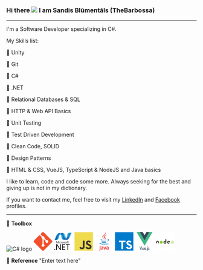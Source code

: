 ### Hi there <img src="https://raw.githubusercontent.com/MartinHeinz/MartinHeinz/master/wave.gif" width="30px"> I am Sandis Blūmentāls (TheBarbossa)
---
I'm a Software Developer specializing in C#. 

My Skills list: 

:small_blue_diamond: Unity

:small_blue_diamond: Git

:small_blue_diamond: C#

:small_blue_diamond: .NET

:small_blue_diamond: Relational Databases & SQL

:small_blue_diamond: HTTP & Web API Basics

:small_blue_diamond: Unit Testing

:small_blue_diamond: Test Driven Development

:small_blue_diamond: Clean Code, SOLID

:small_blue_diamond: Design Patterns

:small_blue_diamond: HTML & CSS, VueJS, TypeScript & NodeJS and Java basics

I like to learn, code and code some more. Always seeking for the best and giving up is not in my dictionary. 

If you want to contact me, feel free to visit my [LinkedIn](https://www.linkedin.com/in/sandis-blumentals/) and [Facebook](https://www.facebook.com/sandis.blumentals) profiles. 

---
🧰 **Toolbox**

<img src="https://camo.githubusercontent.com/8d56e87edf99e89bfc457cd62462e0b7aae19e6b197b1df5c542d474d8d76f81/68747470733a2f2f646576656c6f7065722e6665646f726170726f6a6563742e6f72672f7374617469632f6c6f676f2f6373686172702e706e67" alt="C# logo" width="50" height="50" /> <img src="https://github.com/devicons/devicon/blob/master/icons/git/git-original.svg" alt="Git logo" width="50" height="50" /> <img src="https://github.com/devicons/devicon/blob/master/icons/dot-net/dot-net-original-wordmark.svg" alt=".NET logo" width="50" height="50" /> <img src="https://github.com/devicons/devicon/blob/master/icons/javascript/javascript-original.svg" alt="JS logo" width="50" height="50" /> <img src="https://github.com/devicons/devicon/blob/master/icons/java/java-original-wordmark.svg" alt="JS logo" width="50" height="50" /> <img src="https://github.com/devicons/devicon/blob/master/icons/typescript/typescript-original.svg" alt="TS logo" width="50" height="50" /> <img src="https://github.com/devicons/devicon/blob/master/icons/vuejs/vuejs-original-wordmark.svg" alt="vueJS logo" width="50" height="50" /> 
<img src="https://github.com/devicons/devicon/blob/master/icons/nodejs/nodejs-original-wordmark.svg" alt="NodeJS logo" width="50" height="50" />

💎 **Reference**
"Enter text here"
<!--
**TheBarbossa/TheBarbossa** is a ✨ _special_ ✨ repository because its `README.md` (this file) appears on your GitHub profile.

Here are some ideas to get you started:

- 🔭 I’m currently working on ...
- 🌱 I’m currently learning ...
- 👯 I’m looking to collaborate on ...
- 🤔 I’m looking for help with ...
- 💬 Ask me about ...
- 📫 How to reach me: ...
- 😄 Pronouns: ...
- ⚡ Fun fact: ...
-->
